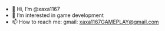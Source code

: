 - 👋 Hi, I’m @xaxa1167
- 👀 I’m interested in game development
- 📫 How to reach me: gmail: xaxa1167GAMEPLAY@gmail.com

<!---
xaxa1167/xaxa1167 is a ✨ special ✨ repository because its `README.md` (this file) appears on your GitHub profile.
You can click the Preview link to take a look at your changes.
--->
